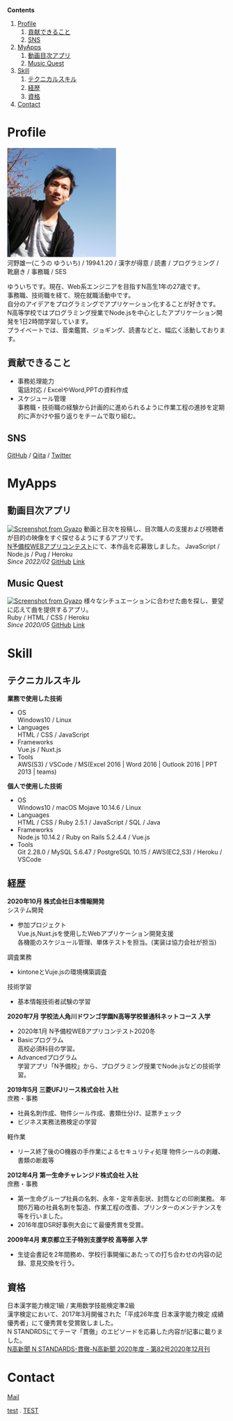 <head>
<!-- Global site tag (gtag.js) - Google Analytics -->
<script async src="https://www.googletagmanager.com/gtag/js?id=G-TGVBDHLDV3"></script>
<script>
  window.dataLayer = window.dataLayer || [];
  function gtag(){dataLayer.push(arguments);}
  gtag('js', new Date());

  gtag('config', 'G-TGVBDHLDV3');
</script>
</head>

**Contents**
<!-- @import "[TOC]" {cmd="toc" depthFrom=1 depthTo=6 orderedList=true} -->

<!-- code_chunk_output -->

1. [Profile](#profile)
    1. [貢献できること](#貢献できること)
    2. [SNS](#sns)
2. [MyApps](#myapps)
    1. [動画目次アプリ](#動画目次アプリ)
    2. [Music Quest](#music-quest)
3. [Skill](#skill)
    1. [テクニカルスキル](#テクニカルスキル)
    2. [経歴](#経歴)
    3. [資格](#資格)
4. [Contact](#contact)

<!-- /code_chunk_output -->

# Profile  
<img src="T0HTW2RH7-U017Q26GRLH-efd1dac535e4-512.jpeg" width="250px" height="250px"><br>
河野雄一(こうの ゆういち) / 1994.1.20 / 漢字が得意 / 読書 / プログラミング / 靴磨き / 事務職 / SES  

ゆういちです。現在、Web系エンジニアを目指すN高生1年の27歳です。  
事務職、技術職を経て、現在就職活動中です。  
自分のアイデアをプログラミングでアプリケーション化することが好きです。  
N高等学校ではプログラミング授業でNode.jsを中心としたアプリケーション開発を1日2時間学習しています。  
プライベートでは、音楽鑑賞、ジョギング、読書などと、幅広く活動しております。

## 貢献できること
- 事務処理能力  
電話対応 / ExcelやWord,PPTの資料作成
- スケジュール管理  
事務職・技術職の経験から計画的に進められるように作業工程の進捗を定期的に声かけや振り返りをチームで取り組む。

## SNS
[GitHub](https://github.com/yuichisan171) / [Qiita](https://qiita.com/yuichisasn65) / [Twitter](https://twitter.com/yuichisan171)

# MyApps
## 動画目次アプリ
[![Screenshot from Gyazo](https://gyazo.com/57bba5e009b4c9b66a05afd948f16b1c/raw)](https://gyazo.com/57bba5e009b4c9b66a05afd948f16b1c)
動画と目次を投稿し、目次職人の支援および視聴者が目的の映像をすぐ探せるようにするアプリです。  
[N予備校WEBアプリコンテスト](https://progedu.github.io/webappcontest/2020/winter/entry/index.html)にて、本作品を応募致しました。
JavaScript / Node.js / Pug / Heroku  
_Since 2022/02_ [GitHub](https://github.com/yuichisan171/douga-mokuji) [Link](https://arcane-depths-59921.herokuapp.com/posts)

## Music Quest
[![Screenshot from Gyazo](https://gyazo.com/2869dfe205711fbd7e0ddea759074dcb/raw)](https://gyazo.com/2869dfe205711fbd7e0ddea759074dcb)
様々なシチュエーションに合わせた曲を探し、要望に応えて曲を提供するアプリ。  
Ruby / HTML / CSS / Heroku  
_Since 2020/05_ [GitHub](https://github.com/yuichisan171/musicquest) [Link](https://musicquest.herokuapp.com/)

# Skill

## テクニカルスキル

**業務で使用した技術**
- OS  
Windows10 / Linux
- Languages  
HTML / CSS / JavaScript
- Frameworks  
Vue.js / Nuxt.js
- Tools  
AWS(S3) / VSCode / MS(Excel 2016 | Word 2016 | Outlook 2016 | PPT 2013 | teams)

**個人で使用した技術**

- OS  
Windows10 / macOS Mojave 10.14.6 / Linux
- Languages  
HTML / CSS / Ruby 2.5.1 / JavaScript / SQL / Java
- Frameworks  
Node.js 10.14.2 / Ruby on Rails 5.2.4.4 / Vue.js
- Tools  
Git 2.28.0 / MySQL 5.6.47 / PostgreSQL 10.15 / AWS(EC2,S3) / Heroku / VSCode  

## 経歴

**2020年10月 株式会社日本情報開発**  
システム開発  

- 参加プロジェクト  
Vue.js,Nuxt.jsを使用したWebアプリケーション開発支援  
各機能のスケジュール管理、単体テストを担当。(実装は協力会社が担当)

調査業務  
- kintoneとVuje.jsの環境構築調査

技術学習  
- 基本情報技術者試験の学習


**2020年7月 学校法人角川ドワンゴ学園N高等学校普通科ネットコース 入学**  
- 2020年1月 N予備校WEBアプリコンテスト2020冬
- Basicプログラム  
高校必須科目の学習。
- Advancedプログラム  
学習アプリ「N予備校」から、プログラミング授業でNode.jsなどの技術学習。

**2019年5月 三菱UFJリース株式会社 入社**  
庶務・事務  
- 社員名刺作成、物件シール作成、書類仕分け、証票チェック
- ビジネス実務法務検定の学習

軽作業  
- リース終了後のO機器の手作業によるセキュリティ処理
物件シールの剥離、書類の断裁等

**2012年4月 第一生命チャレンジド株式会社 入社**  
庶務・事務  
- 第一生命グループ社員の名刺、永年・定年表彰状、封筒などの印刷業務。
 年間6万箱の社員名刺を製造、作業工程の改善、プリンターのメンテナンスを等を行いました。
- 2016年度DSR好事例大会にて最優秀賞を受賞。

**2009年4月 東京都立王子特別支援学校 高等部 入学**  
- 生徒会書記を2年間務め、学校行事開催にあたっての打ち合わせの内容の記録、意見交換を行う。

## 資格
日本漢字能力検定1級 / 実用数学技能検定準2級  
漢字検定において、2017年3月開催された「平成26年度 日本漢字能力検定 成績優秀者」にて優秀賞を受賞致しました。  
N STANDRDSにてテーマ「貫徹」のエピソードを応募した内容が記事に載りました。  
[N高新聞 N STANDARDS-貫徹-N高新聞 2020年度 - 第82号2020年12月刊](https://sites.google.com/nnn.ed.jp/n-newspaper2019/%E7%AC%AC82%E5%8F%B72020%E5%B9%B412%E6%9C%88%E5%88%8A?pli=1&authuser=2#h.h84ebi89n3hj)

# Contact
[Mail](mailto:yuuichi_20n2100080@nnn.ed.jp)

[test](./about.html) .
<a href="./about.html">TEST</a>